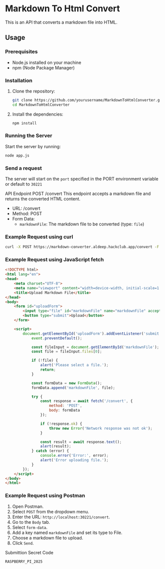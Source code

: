 # Markdown To Html Convert

This is an API that converts a markdown file into HTML.

## Usage

### Prerequisites

- Node.js installed on your machine
- npm (Node Package Manager)

### Installation

1. Clone the repository:
    ```sh
    git clone https://github.com/yourusername/MarkdownToHtmlConverter.git
    cd MarkdownToHtmlConverter
    ```

2. Install the dependencies:
    ```sh
    npm install
    ```

### Running the Server

Start the server by running:
```sh
node app.js
```

### Send a request 
The server will start on the `port` specified in the PORT environment variable or default to `30221`

API Endpoint
POST /convert
This endpoint accepts a markdown file and returns the converted HTML content.

- URL: /convert
- Method: POST
- Form Data:
  - `markdownFile`: The     markdown file to be converted (type: `file`)

### Example Request using curl

```sh
curl -X POST https://markdown-converter.aldeep.hackclub.app/convert -F "markdownFile=@example.md"
```

### Example Request using JavaScript fetch

```html
<!DOCTYPE html>
<html lang="en">
<head>
    <meta charset="UTF-8">
    <meta name="viewport" content="width=device-width, initial-scale=1.0">
    <title>Upload Markdown File</title>
</head>
<body>
    <form id="uploadForm">
        <input type="file" id="markdownFile" name="markdownFile" accept=".md">
        <button type="submit">Upload</button>
    </form>

    <script>
        document.getElementById('uploadForm').addEventListener('submit', async (event) => {
            event.preventDefault();

            const fileInput = document.getElementById('markdownFile');
            const file = fileInput.files[0];

            if (!file) {
                alert('Please select a file.');
                return;
            }

            const formData = new FormData();
            formData.append('markdownFile', file);

            try {
                const response = await fetch('/convert', {
                    method: 'POST',
                    body: formData
                });

                if (!response.ok) {
                    throw new Error('Network response was not ok');
                }

                const result = await response.text();
                alert(result);
            } catch (error) {
                console.error('Error:', error);
                alert('Error uploading file.');
            }
        });
    </script>
</body>
</html>
```

### Example Request using Postman

1. Open Postman.
2. Select `POST` from the dropdown menu.
3. Enter the URL: `http://localhost:30221/convert`.
4. Go to the `Body` tab.
5. Select `form-data`.
6. Add a key named `markdownFile` and set its type to File.
7. Choose a markdown file to upload.
8. Click `Send`.


Submittion Secret Code
```
RASPBERRY_PI_2025
```